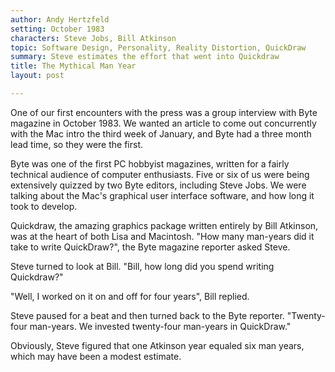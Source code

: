 ```yaml
---
author: Andy Hertzfeld
setting: October 1983
characters: Steve Jobs, Bill Atkinson
topic: Software Design, Personality, Reality Distortion, QuickDraw
summary: Steve estimates the effort that went into Quickdraw
title: The Mythical Man Year
layout: post

---
```


One of our first encounters with the press was a group interview with Byte magazine in October 1983. We wanted an article to come out concurrently with the Mac intro the third week of January, and Byte had a three month lead time, so they were the first.

  
  
  
  
Byte was one of the first PC hobbyist magazines, written for a fairly technical audience of computer enthusiasts. Five or six of us were being extensively quizzed by two Byte editors, including Steve Jobs. We were talking about the Mac's graphical user interface software, and how long it took to develop.  
  
  
Quickdraw, the amazing graphics package written entirely by Bill Atkinson, was at the heart of both Lisa and Macintosh. "How many man-years did it take to write QuickDraw?", the Byte magazine reporter asked Steve.  
  
  
Steve turned to look at Bill. "Bill, how long did you spend writing Quickdraw?"  
  
  
"Well, I worked on it on and off for four years", Bill replied.  
  
  
Steve paused for a beat and then turned back to the Byte reporter. "Twenty-four man-years. We invested twenty-four man-years in QuickDraw."  
  
  
Obviously, Steve figured that one Atkinson year equaled six man years, which may have been a modest estimate. 

